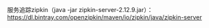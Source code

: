服务追踪zipkin（java -jar zipkin-server-2.12.9.jar）：
https://dl.bintray.com/openzipkin/maven/io/zipkin/java/zipkin-server